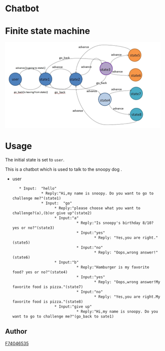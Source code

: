 # Chatbot

# Finite state machine
![Image of fsm](https://github.com/F74046535/Chatbot/blob/master/show_fsm.JPG)

# Usage
The initial state is set to `user`.

This is a chatbot which is used to talk to the snoopy dog .

* user
       
         * Input:  "hello"
                   * Reply:"Hi,my name is snoopy. Do you want to go to challenge me?"(state1)
                   * Input:  "go"
                         * Reply:"please choose what you want to challenge?(a),(b)or give up"(state2)
                         * Input:"a"
                                   * Reply:"Is snoopy's birthday 8/10? yes or no?"(state3)
                                   * Input:"yes"
                                           * Reply: "Yes,you are right."(state5)
                                   * Input:"no"
                                           * Reply: "Oops,wrong answer!"(state6)
                         * Input:"b"
                                   * Reply:"Hamburger is my favorite food? yes or no?"(state4)
                                   * Input:"yes"
                                           * Reply: "Oops,wrong answer!My favorite food is pizza."(state7)
                                   * Input:"no"
                                           * Reply: "Yes,you are right.My favorite food is pizza."(state8)
                         * Input:"give up"
                                   * Reply:"Hi,my name is snoopy. Do you want to go to challenge me?"(go_back to sate1)

## Author
[F74046535](https://github.com/F74046535)
                 
              
